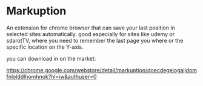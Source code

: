 # Markuption
An extension for chrome browser that can save your last position in selected sites automatically.
good especially for sites like udemy or sdarotTV, where you need to remember the last page you where or the specific location on the Y-axis.

you can download in on the market:

https://chrome.google.com/webstore/detail/markuption/doecdegeiogaijdomfnlolddlhomhnok?hl=iw&authuser=0
